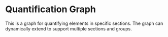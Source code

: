 # Quantification Graph
This is a graph for quantifying elements in specific sections. The graph can dynamically extend to support multiple sections and groups.
